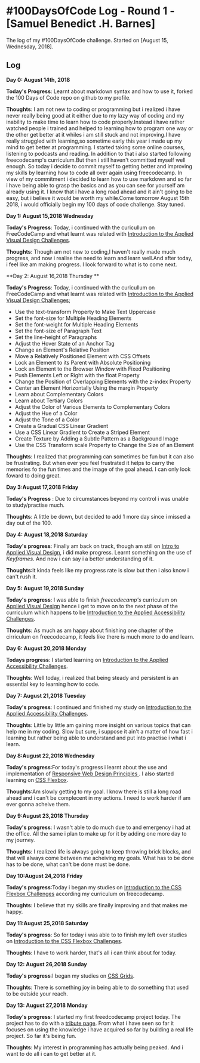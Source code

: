 # #100DaysOfCode Log - Round 1 - [Samuel Benedict .H. Barnes]

The log of my #100DaysOfCode challenge. Started on [August 15, Wednesday, 2018].

## Log
**Day 0: August 14th, 2018**

**Today's Progress**: Learnt about markdown syntax and how to use it, forked the 100 Days of Code repo on github to my profile.

**Thoughts**: I am not new to coding or programming but i realized i have never really being good at it either due to my lazy way of coding and my inability to make time to learn how to code properly.Instead i have rather watched people i trained and helped to learning how to program one way or the other get better at it whiles i am still stuck and not improving.I have really struggled with learning,so sometime early this year i made up my mind to get better at programming. I started taking some online courses, listening to podcasts and reading. In addition to that i also started following freecodecamp's curriculum.But then i still haven't committed myself well enough. So today i decide to commit myself to getting better and improving my skills by learning how to code all over again using freecodecamp. In view of my commitment i decided to learn how to use markdown and so far i have being able to grasp the basics and as you can see for yourself am already using it. I know that i have a long road ahead and it ain't going to be easy, but i believe it would be worth my while.Come tomorrow August 15th 2018, i would officially begin my 100 days of code challenge. Stay tuned.

**Day 1: August 15,2018 Wednesday**

**Today's Progress**: Today, i continued with the curicullum on FreeCodeCamp and what learnt was related with [Introduction to the Applied Visual Design Challenges](https://learn.freecodecamp.org/responsive-web-design/applied-visual-design).

**Thoughts**: Though am not new to coding,I haven't really made much progress, and now i realise the need to learn and learn well.And after today, i feel like am making progress. I look forward to what is to come next.

**Day 2: August 16,2018 Thursday **

**Today's Progress**: Today, i continued with the curicullum on FreeCodeCamp and what learnt was related with [Introduction to the Applied Visual Design Challenges](https://learn.freecodecamp.org/responsive-web-design/applied-visual-design);
 - Use the text-transform Property to Make Text Uppercase
 - Set the font-size for Multiple Heading Elements
 - Set the font-weight for Multiple Heading Elements
 - Set the font-size of Paragraph Text
 - Set the line-height of Paragraphs
 - Adjust the Hover State of an Anchor Tag
 - Change an Element's Relative Position
 - Move a Relatively Positioned Element with CSS Offsets
 - Lock an Element to its Parent with Absolute Positioning
 - Lock an Element to the Browser Window with Fixed Positioning
 - Push Elements Left or Right with the float Property
 - Change the Position of Overlapping Elements with the z-index Property
 - Center an Element Horizontally Using the margin Property
 - Learn about Complementary Colors
 - Learn about Tertiary Colors
 - Adjust the Color of Various Elements to Complementary Colors
 - Adjust the Hue of a Color
 - Adjust the Tone of a Color
 - Create a Gradual CSS Linear Gradient
 - Use a CSS Linear Gradient to Create a Striped Element
 - Create Texture by Adding a Subtle Pattern as a Background Image
 - Use the CSS Transform scale Property to Change the Size of an Element

**Thoughts**: I realized  that programming can sometimes be fun but it can also be frustrating. But when ever you feel frustrated it helps to carry the memories fo the fun times and the image of the goal ahead. I can only look foward to doing great. 

**Day 3:August 17,2018 Friday**

**Today's Progress** : Due to circumstances beyond my control i was unable to study/practise much.

**Thoughts**: A little be down, but decided to add 1 more day since i missed a day out of the 100.

**Day 4: August 18,2018 Saturday**

**Today's progress**: Finally am back on track, though am still on [Intro to Applied Visual Design](https://learn.freecodecamp.org/responsive-web-design/applied-visual-design), i did make progress. Learnt something on the use of _Keyframes_. And now i can say i a better understanding of it.

**Thoughts**:It kinda feels like my progress rate is slow but then i also know i can't rush it. 

**Day 5: August 19,2018 Sunday**

**Today's progress**: I was able to finish _freecodecamp's_ curriculum on [Applied Visual Design](https://learn.freecodecamp.org/responsive-web-design/applied-visual-design) hence i get to move on to the next phase of the curriculum which happens to be [Introduction to the Applied Accessibility Challenges](https://learn.freecodecamp.org/responsive-web-design/applied-accessibility).

**Thoughts**: As much as am happy about finishing one chapter of the cirriculum on freecodecamp, it feels like there is much more to do and learn.

**Day 6: August 20,2018 Monday**

**Todays progress**: I started learning on [Introduction to the Applied Accessibility Challenges](https://learn.freecodecamp.org/responsive-web-design/applied-accessibility).

**Thoughts**: Well today, i realized that being steady and persistent is an essential key to learning how to code.

**Day 7: August 21,2018 Tuesday**

**Today's progress**: I continued and finished my study on [Introduction to the Applied Accessibility Challenges](https://learn.freecodecamp.org/responsive-web-design/applied-accessibility).

**Thoughts**: Little by little am gaining more insight on various topics that can help me in my coding. Slow but sure, i suppose it ain't a matter of how fast i learning but rather being able to understand and put into practise i what i learn.

**Day 8:August 22,2018 Wednesday**

**Today's progress**:For today's progress i learnt about the use and implementation of [Responsive Web Design Principles
](https://learn.freecodecamp.org/responsive-web-design/responsive-web-design-principles). I also started learning on [CSS Flexbox](https://learn.freecodecamp.org/responsive-web-design/css-flexbox).

**Thoughts**:Am slowly getting to my goal. I know there is still a long road ahead and i can't be complecent in my actions. I need to work harder if am ever gonna acheive them.

**Day 9:August 23,2018 Thursday**

**Today's progress**: I wasn't able to do much due to and emergency i had at the office. All the same i plan to make up for it by adding one more day to my journey.

**Thoughts**: I realized life is always going to keep throwing brick blocks, and that will always come between me acheiving my goals. What has to be done has to be done, what can't be done must be done.

**Day 10:August 24,2018 Friday**

**Today's progress**:Today i began  my studies on [Introduction to the CSS Flexbox Challenges](https://learn.freecodecamp.org/responsive-web-design/css-flexbox) according my curriculum on freecodecamp. 

**Thoughts**:  I believe that my skills are finally improving and that makes me happy.

**Day 11:August 25,2018 Saturday**

**Today's progress**: So for today i was able to to finish my left over studies on [Introduction to the CSS Flexbox Challenges](https://learn.freecodecamp.org/responsive-web-design/css-flexbox).

**Thoughts**: I have to work harder, that's all i can think about for today.

**Day 12: August 26,2018 Sunday**

**Today's progress**:I began my studies on [CSS Grids](https://learn.freecodecamp.org/responsive-web-design/css-grid).

**Thoughts**: There is something joy in being able to do something that used to be outside your reach.

**Day 13: August 27,2018 Monday**

**Today's progress**: I started my first freedcodecamp project today. The project has to do with a [tribute page](https://codepen.io/hamiltonbarnes/full/QVNeaM). From what i have seen so far it focuses on using the knowledge i have acquired so far by building a real life project. So far it's being fun.

**Thoughts**: My interest in programming has actually being peaked. And i want to do all i can to get better at it.


